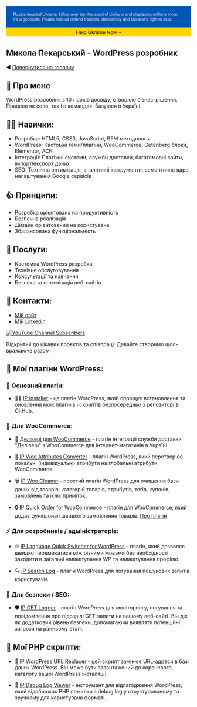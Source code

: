 [![Stand With Ukraine](https://raw.githubusercontent.com/vshymanskyy/StandWithUkraine/main/banner2-direct.svg)](https://stand-with-ukraine.pp.ua)

## Микола Пекарський - WordPress розробник

:arrow_backward: [Повернутися на головну](https://github.com/pekarskyi)

## :wave: Про мене
WordPress розробник з 10+ років досвіду, створюю бізнес-рішення. Працюю як соло, так і в командах. Базуюся в Україні.

## :man_technologist: Навички:

- Розробка: HTML5, CSS3, JavaScript, BEM методологія
- WordPress: Кастомні теми/плагіни, WooCommerce, Gutenberg блоки, Elementor, ACF
- Інтеграції: Платіжні системи, служби доставки, багатомовні сайти, імпорт/експорт даних
- SEO: Технічна оптимізація, аналітичні інструменти, семантичне ядро, налаштування Google сервісів

## :thumbsup: Принципи:

- Розробка орієнтована на продуктивність
- Безпечна реалізація
- Дизайн орієнтований на користувача
- Збалансована функціональність

## :briefcase: Послуги:

- Кастомна WordPress розробка
- Технічне обслуговування
- Консультації та навчання
- Безпека та оптимізація веб-сайтів

##  :link: Контакти:
- [Мій сайт](https://inwebpress.com/contacts/)
- [Мій Linkedin](https://www.linkedin.com/in/mykola-pekarskyi/)

[![YouTube Channel Subscribers](https://img.shields.io/youtube/channel/subscribers/UC9ZEeT6WrGupgza9KXpazyA)](https://www.youtube.com/@inwebpress/videos)

Відкритий до цікавих проєктів та співпраці. Давайте створимо щось вражаюче разом!

## :file_folder: Мої плагіни WordPress:

### :gem: Основний плагін:
- :raising_hand_man: [IP Installer](https://github.com/pekarskyi/ip-installer) - це плагін WordPress, який спрощує встановлення та оновлення моїх плагінів і скриптів безпосередньо з репозиторіїв GitHub.

### :shopping_cart: Для WooCommerce:

- :truck: [Делівері для WooCommerce](https://github.com/pekarskyi/ip-delivery-shipping) - плагін інтеграції служби доставки "Делівері" з WooCommerce для інтернет-магазинів в Україні.

- :toolbox: [IP Woo Attributes Converter](https://github.com/pekarskyi/ip-woo-attribute-converter) - плагін WordPress, який перетворює локальні (індивідуальні) атрибути на глобальні атрибути WooCommerce.

- :wastebasket: [IP Woo Cleaner](https://github.com/pekarskyi/ip-woo-cleaner) - простий плагін WordPress для очищення бази даних від товарів, категорій товарів, атрибутів, тегів, купонів, замовлень та їхніх приміток.

- :lock: [IP Quick Order for WooCommerce](https://github.com/pekarskyi/ip-quick-order) - плагін для WooCommerce, який додає функціонал швидкого замовлення товарів. [Про плагін](https://inwebpress.com/ip-quick-order/)

### :zap: Для розробників / адміністраторів:

- :globe_with_meridians: [IP Language Quick Switcher for WordPress](https://github.com/pekarskyi/ip-language-quick-switcher-for-wp) - плагін, який дозволяє швидко перемикатися між різними мовами без необхідності заходити в загальні налаштування WP та налаштування профілю.

- :mag: [IP Search Log](https://github.com/pekarskyi/ip-search-log) - плагін WordPress для логування пошукових запитів користувачів.

### :dart: Для безпеки / SEO:

- :shield: [IP GET Logger](https://github.com/pekarskyi/ip-get-logger) - плагін WordPress для моніторингу, логування та повідомлення про підозрілі GET-запити на вашому веб-сайті. Він діє як додатковий рівень безпеки, допомагаючи виявляти потенційні загрози на ранньому етапі.

## :file_folder: Мої PHP скрипти:

- :link: [IP WordPress URL Replacer](https://github.com/pekarskyi/ip-wordpress-url-replacer) - цей скрипт замінює URL-адреси в базі даних WordPress. Він може бути завантажений до кореневого каталогу вашої WordPress інсталяції.

- :lady_beetle: [IP Debug Log Viewer](https://github.com/pekarskyi/ip-debug-log-viewer) - інструмент для відлагодження WordPress, який відображає PHP помилки з debug.log у структурованому та зручному для користувача форматі.
